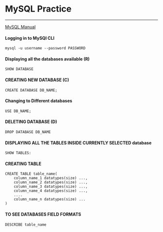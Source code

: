# MySQL Practice
_________________________________
[MySQL Manual](http://g2pc1.bu.edu/~qzpeng/manual/MySQL%20Commands.htm)
#### Logging in to MySQl CLI
````
mysql -u username --password PASSWORD
````
#### Displaying all the databases available (R)
````
SHOW DATABASE
````

#### CREATING NEW DATABASE (C)
````
CREATE DATABASE DB_NAME;
````

#### Changing to Different databases
````
USE DB_NAME;
````

#### DELETING DATABASE (D)
````
DROP DATABASE DB_NAME
````

#### DISPLAYING ALL THE TABLES INSIDE CURRENTLY SELECTED database
````
SHOW TABLES:
````

#### CREATING TABLE 
````
CREATE TABLE table_name(
    column_name_1 datatypes(size) ...,
    column_name_2 datatypes(size) ...,
    column_name_3 datatypes(size) ...,
    column_name_4 datatypes(size) ...,
    ....
    column_name_n datatypes(size) ...
)
````

#### TO SEE DATABASES FIELD FORMATS
````
DESCRIBE table_name
````